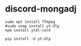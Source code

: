 # discord-mongadj

```
sudo apt install ffmpeg
#sudo snap install yt-dlp
npm install ytdl-core  

pip install -U yt-dlp  

```

